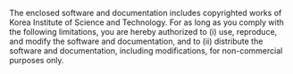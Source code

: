 The enclosed software and documentation includes copyrighted works of Korea Institute of Science and Technology. For as long as you comply with the following limitations, you are hereby authorized to (i) use, reproduce, and modify the software and documentation, and to (ii) distribute the software and documentation, including modifications, for non-commercial purposes only.
